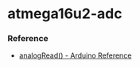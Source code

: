 atmega16u2-adc
==============
### Reference
- [analogRead() - Arduino Reference](https://www.arduino.cc/reference/en/language/functions/analog-io/analogread/)
